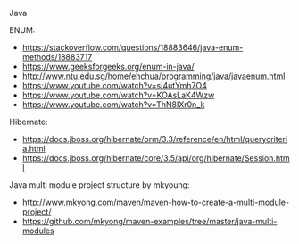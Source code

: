 Java

ENUM:
  - https://stackoverflow.com/questions/18883646/java-enum-methods/18883717
  - https://www.geeksforgeeks.org/enum-in-java/
  - http://www.ntu.edu.sg/home/ehchua/programming/java/javaenum.html
  - https://www.youtube.com/watch?v=sI4utYmh7O4
  - https://www.youtube.com/watch?v=KOAsLaK4Wzw
  - https://www.youtube.com/watch?v=ThN8IXr0n_k
  
  
  
  
Hibernate:
  - https://docs.jboss.org/hibernate/orm/3.3/reference/en/html/querycriteria.html
  - https://docs.jboss.org/hibernate/core/3.5/api/org/hibernate/Session.html
  
Java multi module project structure by mkyoung:
  - http://www.mkyong.com/maven/maven-how-to-create-a-multi-module-project/
  - https://github.com/mkyong/maven-examples/tree/master/java-multi-modules
  
  
